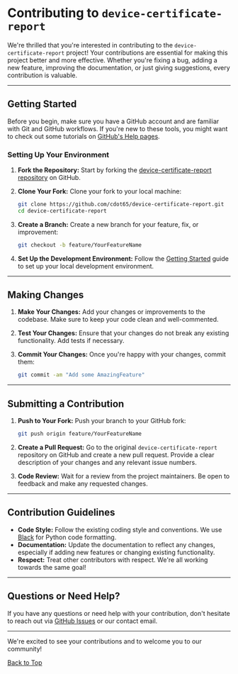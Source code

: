 # Contributing to `device-certificate-report`

We're thrilled that you're interested in contributing to the `device-certificate-report` project! Your contributions are essential for making this project better and more effective. Whether you're fixing a bug, adding a new feature, improving the documentation, or just giving suggestions, every contribution is valuable.

---

## Getting Started

Before you begin, make sure you have a GitHub account and are familiar with Git and GitHub workflows. If you're new to these tools, you might want to check out some tutorials on [GitHub's Help pages](https://help.github.com).

### Setting Up Your Environment

1. **Fork the Repository:** Start by forking the [device-certificate-report repository](https://github.com/cdot65/device-certificate-report) on GitHub.

2. **Clone Your Fork:** Clone your fork to your local machine:

    ```bash
    git clone https://github.com/cdot65/device-certificate-report.git
    cd device-certificate-report
    ```

3. **Create a Branch:** Create a new branch for your feature, fix, or improvement:

    ```bash
    git checkout -b feature/YourFeatureName
    ```

4. **Set Up the Development Environment:** Follow the [Getting Started](../user-guide/python/getting-started.md) guide to set up your local development environment.

---

## Making Changes

1. **Make Your Changes:** Add your changes or improvements to the codebase. Make sure to keep your code clean and well-commented.

2. **Test Your Changes:** Ensure that your changes do not break any existing functionality. Add tests if necessary.

3. **Commit Your Changes:** Once you're happy with your changes, commit them:

    ```bash
    git commit -am "Add some AmazingFeature"
    ```

---

## Submitting a Contribution

1. **Push to Your Fork:** Push your branch to your GitHub fork:

    ```bash
    git push origin feature/YourFeatureName
    ```

2. **Create a Pull Request:** Go to the original `device-certificate-report` repository on GitHub and create a new pull request. Provide a clear description of your changes and any relevant issue numbers.

3. **Code Review:** Wait for a review from the project maintainers. Be open to feedback and make any requested changes.

---

## Contribution Guidelines

- **Code Style:** Follow the existing coding style and conventions. We use [Black](https://github.com/psf/black) for Python code formatting.
- **Documentation:** Update the documentation to reflect any changes, especially if adding new features or changing existing functionality.
- **Respect:** Treat other contributors with respect. We're all working towards the same goal!

---

## Questions or Need Help?

If you have any questions or need help with your contribution, don't hesitate to reach out via [GitHub Issues](https://github.com/cdot65/device-certificate-report/issues) or our contact email.

---

We're excited to see your contributions and to welcome you to our community!

[Back to Top](#contributing-to-device-certificate-report)